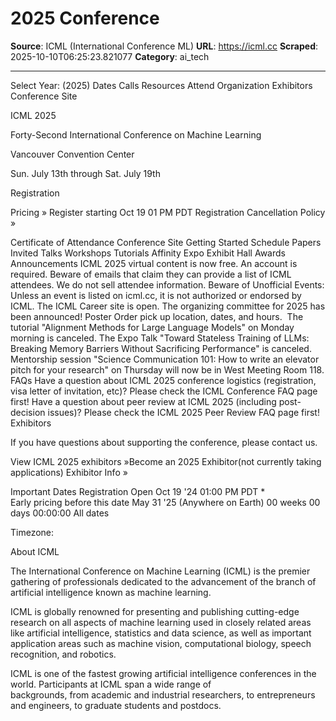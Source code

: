 # 2025 Conference

**Source**: ICML (International Conference ML)
**URL**: https://icml.cc
**Scraped**: 2025-10-10T06:25:23.821077
**Category**: ai_tech

---

Select Year: (2025) 
Dates
Calls 
Resources 
Attend 
Organization 
Exhibitors 
Conference Site



ICML 2025

Forty-Second International Conference on Machine Learning

Vancouver Convention Center

Sun. July 13th through Sat. July 19th

Registration

Pricing » Register starting Oct 19 01 PM PDT Registration Cancellation Policy »

Certificate of Attendance
Conference Site
Getting Started
Schedule
Papers
Invited Talks
Workshops
Tutorials
Affinity
Expo
Exhibit Hall
Awards
Announcements
ICML 2025 virtual content is now free. An account is required.
Beware of emails that claim they can provide a list of ICML attendees. We do not sell attendee information.
Beware of Unofficial Events: Unless an event is listed on icml.cc, it is not authorized or endorsed by ICML.
The ICML Career site is open.
The organizing committee for 2025 has been announced!
Poster Order pick up location, dates, and hours. 
The tutorial "Alignment Methods for Large Language Models" on Monday morning is canceled.
The Expo Talk "Toward Stateless Training of LLMs: Breaking Memory Barriers Without Sacrificing Performance" is canceled.
Mentorship session "Science Communication 101: How to write an elevator pitch for your research" on Thursday will now be in West Meeting Room 118.
FAQs
Have a question about ICML 2025 conference logistics (registration, visa letter of invitation, etc)? Please check the ICML Conference FAQ page first!
Have a question about peer review at ICML 2025 (including post-decision issues)? Please check the ICML 2025 Peer Review FAQ page first!
Exhibitors

If you have questions about supporting the conference, please contact us.

View ICML 2025 exhibitors »Become an 2025 Exhibitor(not currently taking applications) Exhibitor Info »

Important Dates
Registration Open	Oct 19 '24 01:00 PM PDT *	
Early pricing before this date	May 31 '25 (Anywhere on Earth)	00 weeks 00 days 00:00:00
All dates	

Timezone:

	
About ICML

The International Conference on Machine Learning (ICML) is the premier gathering of professionals dedicated to the advancement of the branch of artificial intelligence known as machine learning.

ICML is globally renowned for presenting and publishing cutting-edge research on all aspects of machine learning used in closely related areas like artificial intelligence, statistics and data science, as well as important application areas such as machine vision, computational biology, speech recognition, and robotics.

ICML is one of the fastest growing artificial intelligence conferences in the world. Participants at ICML span a wide range of backgrounds, from academic and industrial researchers, to entrepreneurs and engineers, to graduate students and postdocs.
